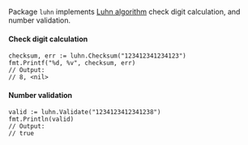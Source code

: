 Package `luhn` implements [Luhn algorithm][luhn-algo] check digit calculation,
and number validation. 

#### Check digit calculation

    checksum, err := luhn.Checksum("123412341234123")
    fmt.Printf("%d, %v", checksum, err)
    // Output:
    // 8, <nil>

#### Number validation

    valid := luhn.Validate("1234123412341238")
    fmt.Println(valid)
    // Output:
    // true

[luhn-algo]: https://en.wikipedia.org/wiki/Luhn_algorithm
